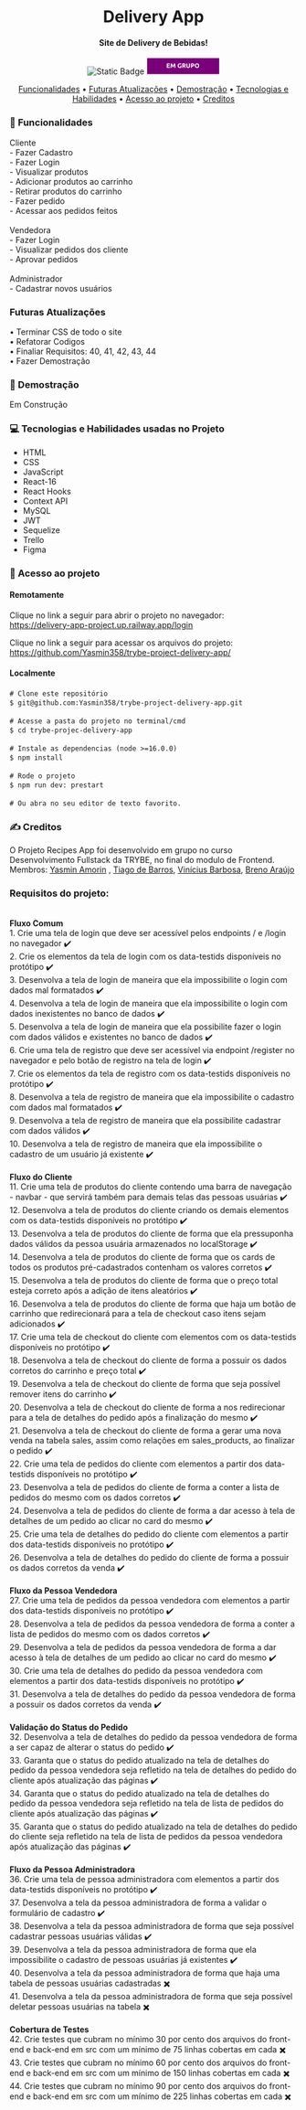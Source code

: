 <h1 align="center"> Delivery App </h1>
<h4 align="center"> Site de Delivery de Bebidas! <br/>
</h4>

<p align="center">
<img alt="Static Badge" src="https://img.shields.io/static/v1?label=STATUS&message=CONCLUIDO&color=blue&style=for-the-badge">
<img alt="Static Badge" src="./badge.png">


<p align="center">
  <a href="#funcionalidades">Funcionalidades</a> •
  <a href="#atualizações">Futuras Atualizações</a> •
  <a href="#demostração">Demostração</a> •
  <a href="#tecnologias-habilidades">Tecnologias e Habilidades</a> •
  <a href="#acesso-ao-projeto">Acesso ao projeto</a> •
  <a href="#creditos">Creditos</a>
</p>

<h3 id="funcionalidades"> 🔨 Funcionalidades </h3>
Cliente <br/>
- Fazer Cadastro <br/>
- Fazer Login <br/>
- Visualizar produtos <br/>
- Adicionar produtos ao carrinho <br/>
- Retirar produtos do carrinho <br/>
- Fazer pedido <br/>
- Acessar aos pedidos feitos <br/>
<br/>
Vendedora <br/>
- Fazer Login <br/>
- Visualizar pedidos dos cliente <br/>
- Aprovar pedidos <br/>
<br/>
Administrador <br/>
- Cadastrar novos usuários <br/>

<h3 id="atualizações"> Futuras Atualizações </h3>
  • Terminar CSS de todo o site <br/>
  • Refatorar Codigos <br/>
  • Finaliar Requisitos: 40, 41, 42, 43, 44 <br/>
  • Fazer Demostração <br/>


<h3 id="demostração"> 🔭 Demostração </h3>
  <p>Em Construção</p>
  
<h3 id="tecnologias-habilidades"> 💻 Tecnologias e Habilidades usadas no Projeto </h3>
   <ul>
     <li>HTML</li>
     <li>CSS</li>
     <li>JavaScript</li>
     <li>React-16</li>
     <li>React Hooks</li>
     <li>Context API</li>
     <li>MySQL</li>
     <li>JWT</li>
     <li>Sequelize</li>
     <li>Trello</li>
     <li>Figma</li>
   </ul>

  <h3 id="acesso-ao-projeto"> 📁 Acesso ao projeto </h3>
     <h4>Remotamente</h4>
       <p>Clique no link a seguir para abrir o projeto no navegador: <br/>
       <a href="https://delivery-app-project.up.railway.app/login"/>
         https://delivery-app-project.up.railway.app/login</a>
       </p>
       <p>Clique no link a seguir para acessar os arquivos do projeto: <br/>
       <a href="https://github.com/Yasmin358/trybe-project-delivery-app/"/>
         https://github.com/Yasmin358/trybe-project-delivery-app/ </a>
       </p>
     <h4>Localmente</h4>
  
    # Clone este repositório
    $ git@github.com:Yasmin358/trybe-project-delivery-app.git
  
    # Acesse a pasta do projeto no terminal/cmd
    $ cd trybe-projec-delivery-app

    # Instale as dependencias (node >=16.0.0)
    $ npm install

    # Rode o projeto 
    $ npm run dev: prestart

    # Ou abra no seu editor de texto favorito. 

  <h3 id="creditos"> ✍️ Creditos </h3>
    
  O Projeto Recipes App foi desenvolvido em grupo no curso Desenvolvimento Fullstack da TRYBE, no final do modulo de Frontend. <br />
  Membros: <a href="https://www.linkedin.com/in/yasminamorins/">Yasmin Amorin</a> , <a href="https://www.linkedin.com/in/tiagoribeirodebarros/">Tiago de Barros</a>, <a href="https://www.linkedin.com/in/viniciusbfdev/">Vinícius Barbosa</a>, <a href="https://www.linkedin.com/in/brenusaraujo/">Breno Araújo</a>
  
  <h3>Requisitos do projeto: </h3>
  <br/><strong>Fluxo Comum</strong> <br/>
  1. Crie uma tela de login que deve ser acessível pelos endpoints / e /login no navegador ✔️ <br/>
  2. Crie os elementos da tela de login com os data-testids disponíveis no protótipo ✔️ <br/>
  3. Desenvolva a tela de login de maneira que ela impossibilite o login com dados mal formatados ✔️ <br/>
  4. Desenvolva a tela de login de maneira que ela impossibilite o login com dados inexistentes no banco de dados ✔️ <br/>
  5. Desenvolva a tela de login de maneira que ela possibilite fazer o login com dados válidos e existentes no banco de dados ✔️ <br/>
  6. Crie uma tela de registro que deve ser acessível via endpoint /register no navegador e pelo botão de registro na tela de login ✔️ <br/>
  7. Crie os elementos da tela de registro com os data-testids disponíveis no protótipo ✔️ <br/>
  8. Desenvolva a tela de registro de maneira que ela impossibilite o cadastro com dados mal formatados ✔️<br/>
  9. Desenvolva a tela de registro de maneira que ela possibilite cadastrar com dados válidos ✔️<br/>
  10. Desenvolva a tela de registro de maneira que ela impossibilite o cadastro de um usuário já existente ✔️<br/>
  <br/> <strong>Fluxo do Cliente</strong> <br/>
  11. Crie uma tela de produtos do cliente contendo uma barra de navegação - navbar - que servirá também para demais telas das pessoas usuárias ✔️<br/> 
  12. Desenvolva a tela de produtos do cliente criando os demais elementos com os data-testids disponíveis no protótipo ✔️
  <br/> 
  13. Desenvolva a tela de produtos do cliente de forma que ela pressuponha dados válidos da pessoa usuária armazenados no localStorage ✔️<br/>
  14. Desenvolva a tela de produtos do cliente de forma que os cards de todos os produtos pré-cadastrados contenham os valores corretos ✔️<br/>
  15. Desenvolva a tela de produtos do cliente de forma que o preço total esteja correto após a adição de itens aleatórios ✔️<br/>
  16. Desenvolva a tela de produtos do cliente de forma que haja um botão de carrinho que redirecionará para a tela de checkout caso itens sejam adicionados ✔️<br/>
  17. Crie uma tela de checkout do cliente com elementos com os data-testids disponíveis no protótipo ✔️<br/>
  18. Desenvolva a tela de checkout do cliente de forma a possuir os dados corretos do carrinho e preço total ✔️<br/>
  19. Desenvolva a tela de checkout do cliente de forma que seja possível remover itens do carrinho ✔️<br/>
  20. Desenvolva a tela de checkout do cliente de forma a nos redirecionar para a tela de detalhes do pedido após a finalização do mesmo ✔️<br/>
  21. Desenvolva a tela de checkout do cliente de forma a gerar uma nova venda na tabela sales, assim como relações em sales_products, ao finalizar o pedido ✔️<br/>
  22. Crie uma tela de pedidos do cliente com elementos a partir dos data-testids disponíveis no protótipo ✔️<br/>
  23. Desenvolva a tela de pedidos do cliente de forma a conter a lista de pedidos do mesmo com os dados corretos ✔️<br/>
  24. Desenvolva a tela de pedidos do cliente de forma a dar acesso à tela de detalhes de um pedido ao clicar no card do mesmo ✔️<br/>
  25. Crie uma tela de detalhes do pedido do cliente com elementos a partir dos data-testids disponíveis no protótipo ✔️<br/>
  26. Desenvolva a tela de detalhes do pedido do cliente de forma a possuir os dados corretos da venda ✔️<br/>
  <br/><strong>Fluxo da Pessoa Vendedora</strong><br/> 
  27. Crie uma tela de pedidos da pessoa vendedora com elementos a partir dos data-testids disponíveis no protótipo ✔️<br/>
  28. Desenvolva a tela de pedidos da pessoa vendedora de forma a conter a lista de pedidos do mesmo com os dados corretos ✔️<br/>
  29. Desenvolva a tela de pedidos da pessoa vendedora de forma a dar acesso à tela de detalhes de um pedido ao clicar no card do mesmo ✔️<br/>
  30. Crie uma tela de detalhes do pedido da pessoa vendedora com elementos a partir dos data-testids disponíveis no protótipo ✔️<br/>
  31. Desenvolva a tela de detalhes do pedido da pessoa vendedora de forma a possuir os dados corretos da venda ✔️<br/>
  <br/><strong>Validação do Status do Pedido</strong> <br/> 
  32. Desenvolva a tela de detalhes do pedido da pessoa vendedora de forma a ser capaz de alterar o status do pedido ✔️<br/>
  33. Garanta que o status do pedido atualizado na tela de detalhes do pedido da pessoa vendedora seja refletido na tela de detalhes do pedido do cliente após atualização das páginas ✔️<br/>
  34. Garanta que o status do pedido atualizado na tela de detalhes do pedido da pessoa vendedora seja refletido na tela de lista de pedidos do cliente após atualização das páginas ✔️<br/>
  35. Garanta que o status do pedido atualizado na tela de detalhes do pedido do cliente seja refletido na tela de lista de pedidos da pessoa vendedora após atualização das páginas ✔️<br/>
  <br/><strong>Fluxo da Pessoa Administradora</strong> <br/>
  36. Crie uma tela de pessoa administradora com elementos a partir dos data-testids disponíveis no protótipo ✔️<br/>
  37. Desenvolva a tela da pessoa administradora de forma a validar o formulário de cadastro ✔️<br/>
  38. Desenvolva a tela da pessoa administradora de forma que seja possível cadastrar pessoas usuárias válidas ✔️<br/>
  39. Desenvolva a tela da pessoa administradora de forma que ela impossibilite o cadastro de pessoas usuárias já existentes ✔️<br/>
  40. Desenvolva a tela da pessoa administradora de forma que haja uma tabela de pessoas usuárias cadastradas ✖️<br/>
  41. Desenvolva a tela da pessoa administradora de forma que seja possível deletar pessoas usuárias na tabela ✖️<br/>
  <br/><strong>Cobertura de Testes</strong> <br/>
  42. Crie testes que cubram no mínimo 30 por cento dos arquivos do front-end e back-end em src com um mínimo de 75 linhas cobertas em cada ✖️<br/>
  43. Crie testes que cubram no mínimo 60 por cento dos arquivos do front-end e back-end em src com um mínimo de 150 linhas cobertas em cada ✖️<br/>
  44. Crie testes que cubram no mínimo 90 por cento dos arquivos do front-end e back-end em src com um mínimo de 225 linhas cobertas em cada ✖️<br/>
    

